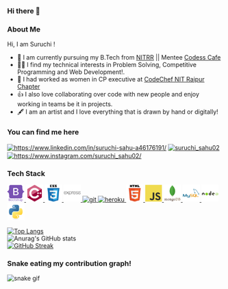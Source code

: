### Hi there 👋


### About Me

Hi, I am Suruchi !

- 🌱 I am currently pursuing my B.Tech from [NITRR](http://www.nitrr.ac.in/) || Mentee [Codess Cafe](https://codess.cafe/)
- 👩‍💻 I find my technical interests in Problem Solving, Competitive Programming and Web Development!.
- 🔭 I had worked as women in CP executive at [CodeChef NIT Raipur Chapter](https://www.linkedin.com/company/codechef-nitrr-chapter/?originalSubdomain=in)
- 👍 I also love collaborating over code with new people and enjoy working in teams be it in projects.
- 🖋️ I am an artist and I love everything that is drawn by hand or digitally!

### You can find me here 

<p align="left">

<a href="https://www.linkedin.com/in/suruchi-sahu-a46176191/" target="blank"><img align="center" src="https://raw.githubusercontent.com/rahuldkjain/github-profile-readme-generator/master/src/images/icons/Social/linked-in-alt.svg" alt="https://www.linkedin.com/in/suruchi-sahu-a46176191/" height="30" width="40" /></a>
<a href="https://twitter.com/suruchi_sahu02" target="blank"><img align="center" src="https://raw.githubusercontent.com/rahuldkjain/github-profile-readme-generator/master/src/images/icons/Social/twitter.svg" alt="suruchi_sahu02" height="30" width="40" /></a>
<a href="https://www.instagram.com/suruchi_sahu02/" target="blank"><img align="center" src="https://raw.githubusercontent.com/rahuldkjain/github-profile-readme-generator/master/src/images/icons/Social/instagram.svg" alt="https://www.instagram.com/suruchi_sahu02/" height="30" width="40" /></a>
</p>

<h3 align="left">Tech Stack</h3>
<p align="left"> <a href="https://getbootstrap.com" target="_blank" rel="noreferrer"> <img src="https://raw.githubusercontent.com/devicons/devicon/master/icons/bootstrap/bootstrap-plain-wordmark.svg" alt="bootstrap" width="40" height="40"/> </a> <a href="https://www.w3schools.com/cpp/" target="_blank" rel="noreferrer"> <img src="https://raw.githubusercontent.com/devicons/devicon/master/icons/cplusplus/cplusplus-original.svg" alt="cplusplus" width="40" height="40"/> </a> <a href="https://www.w3schools.com/css/" target="_blank" rel="noreferrer"> <img src="https://raw.githubusercontent.com/devicons/devicon/master/icons/css3/css3-original-wordmark.svg" alt="css3" width="40" height="40"/> </a> <a href="https://expressjs.com" target="_blank" rel="noreferrer"> <img src="https://raw.githubusercontent.com/devicons/devicon/master/icons/express/express-original-wordmark.svg" alt="express" width="40" height="40"/> </a> <a href="https://git-scm.com/" target="_blank" rel="noreferrer"> <img src="https://www.vectorlogo.zone/logos/git-scm/git-scm-icon.svg" alt="git" width="40" height="40"/> </a> <a href="https://heroku.com" target="_blank" rel="noreferrer"> <img src="https://www.vectorlogo.zone/logos/heroku/heroku-icon.svg" alt="heroku" width="40" height="40"/> </a> <a href="https://www.w3.org/html/" target="_blank" rel="noreferrer"> <img src="https://raw.githubusercontent.com/devicons/devicon/master/icons/html5/html5-original-wordmark.svg" alt="html5" width="40" height="40"/> </a> <a href="https://developer.mozilla.org/en-US/docs/Web/JavaScript" target="_blank" rel="noreferrer"> <img src="https://raw.githubusercontent.com/devicons/devicon/master/icons/javascript/javascript-original.svg" alt="javascript" width="40" height="40"/> </a> <a href="https://www.mongodb.com/" target="_blank" rel="noreferrer"> <img src="https://raw.githubusercontent.com/devicons/devicon/master/icons/mongodb/mongodb-original-wordmark.svg" alt="mongodb" width="40" height="40"/> </a> <a href="https://www.mysql.com/" target="_blank" rel="noreferrer"> <img src="https://raw.githubusercontent.com/devicons/devicon/master/icons/mysql/mysql-original-wordmark.svg" alt="mysql" width="40" height="40"/> </a> <a href="https://nodejs.org" target="_blank" rel="noreferrer"> <img src="https://raw.githubusercontent.com/devicons/devicon/master/icons/nodejs/nodejs-original-wordmark.svg" alt="nodejs" width="40" height="40"/> </a> <a href="https://www.python.org" target="_blank" rel="noreferrer"> <img src="https://raw.githubusercontent.com/devicons/devicon/master/icons/python/python-original.svg" alt="python" width="40" height="40"/> </a> </p>

[![Top Langs](https://github-readme-stats.vercel.app/api/top-langs/?username=suruchi2402&layout=compact)](https://github.com/suruchi2402/github-readme-stats)
</br>
![Anurag's GitHub stats](https://github-readme-stats.vercel.app/api?username=suruchi2402&show_icons=true)
</br>
[![GitHub Streak](https://github-readme-streak-stats.herokuapp.com?user=suruchi2402&date_format=M%20j%5B%2C%20Y%5D)](https://git.io/streak-stats)

### Snake eating my contribution graph!

![snake gif](https://github.com/suruchi2402/suruchi2402/blob/output/github-contribution-grid-snake.gif)
